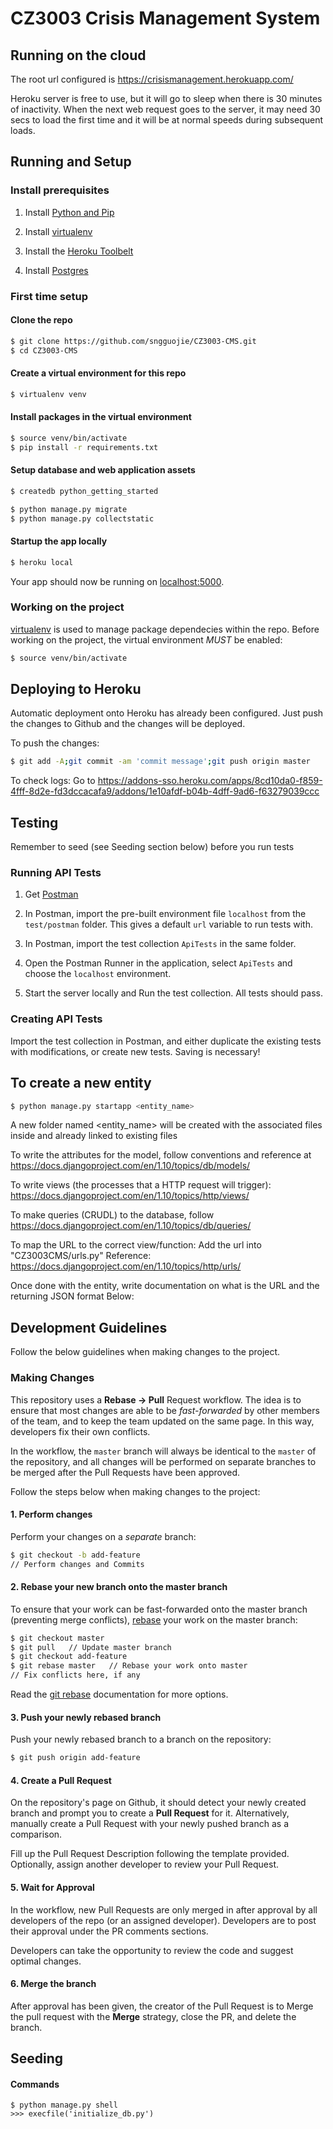 # CZ3003 Crisis Management System

## Running on the cloud

The root url configured is https://crisismanagement.herokuapp.com/

Heroku server is free to use, but it will go to sleep when there is 30 minutes of inactivity. When the next web request goes to the server, it may need 30 secs to load the first time and it will be at normal speeds during subsequent loads.

## Running and Setup

### Install prerequisites

1. Install [Python and Pip](http://install.python-guide.org)

2. Install [virtualenv](http://docs.python-guide.org/en/latest/dev/virtualenvs/#virtualenvironments-ref)

3. Install the [Heroku Toolbelt](https://toolbelt.heroku.com/)

4. Install [Postgres](https://devcenter.heroku.com/articles/heroku-postgresql#local-setup)

### First time setup

#### Clone the repo

```sh
$ git clone https://github.com/sngguojie/CZ3003-CMS.git
$ cd CZ3003-CMS
```

#### Create a virtual environment for this repo

```sh
$ virtualenv venv
```

#### Install packages in the virtual environment

```sh
$ source venv/bin/activate
$ pip install -r requirements.txt
```

#### Setup database and web application assets

```sh
$ createdb python_getting_started

$ python manage.py migrate
$ python manage.py collectstatic
```

#### Startup the app locally

```sh
$ heroku local
```

Your app should now be running on [localhost:5000](http://localhost:5000/).

### Working on the project

[virtualenv](http://docs.python-guide.org/en/latest/dev/virtualenvs/#virtualenvironments-ref) is used to manage package dependecies within the repo.
Before working on the project, the virtual environment *MUST* be enabled:

```sh
$ source venv/bin/activate
```

## Deploying to Heroku

Automatic deployment onto Heroku has already been configured. Just push the changes to Github and the changes will be deployed.

To push the changes:
```sh
$ git add -A;git commit -am 'commit message';git push origin master
```

To check logs:
Go to https://addons-sso.heroku.com/apps/8cd10da0-f859-4fff-8d2e-fd3dccacafa9/addons/1e10afdf-b04b-4dff-9ad6-f63279039ccc 


## Testing

Remember to seed (see Seeding section below) before you run tests

### Running API Tests

1. Get [Postman](https://www.getpostman.com/)

2. In Postman, import the pre-built environment file `localhost` from the `test/postman` folder. This gives a default `url` variable to run tests with.

3. In Postman, import the test collection `ApiTests` in the same folder.

4. Open the Postman Runner in the application, select `ApiTests` and choose the `localhost` environment.

5. Start the server locally and Run the test collection. All tests should pass.


### Creating API Tests

Import the test collection in Postman, and either duplicate the existing tests with modifications, or create new tests. Saving is necessary!


## To create a new entity
```sh
$ python manage.py startapp <entity_name>
```
A new folder named <entity_name> will be created with the associated files inside and already linked to existing files

To write the attributes for the model, follow conventions and reference at https://docs.djangoproject.com/en/1.10/topics/db/models/

To write views (the processes that a HTTP request will trigger): https://docs.djangoproject.com/en/1.10/topics/http/views/

To make queries (CRUDL) to the database, follow https://docs.djangoproject.com/en/1.10/topics/db/queries/

To map the URL to the correct view/function: Add the url into "CZ3003CMS/urls.py"
Reference: https://docs.djangoproject.com/en/1.10/topics/http/urls/


Once done with the entity, write documentation on what is the URL and the returning JSON format Below:


## Development Guidelines

Follow the below guidelines when making changes to the project.

### Making Changes

This repository uses a **Rebase -> Pull** Request workflow. The idea is to ensure that most changes are able to be *fast-forwarded* by other members of the team, and to keep the team updated on the same page. In this way, developers fix their own conflicts.

In the workflow, the `master` branch will always be identical to the `master` of the repository, and all changes will be performed on separate branches to be merged after the Pull Requests have been approved.

Follow the steps below when making changes to the project:

#### 1. Perform changes

Perform your changes on a *separate* branch:

```sh
$ git checkout -b add-feature
// Perform changes and Commits
```

#### 2. Rebase your new branch onto the master branch

To ensure that your work can be fast-forwarded onto the master branch (preventing merge conflicts), [rebase](https://git-scm.com/book/en/v2/Git-Branching-Rebasing) your work on the master branch:

```sh
$ git checkout master
$ git pull   // Update master branch
$ git checkout add-feature
$ git rebase master   // Rebase your work onto master
// Fix conflicts here, if any
```

Read the [git rebase](https://git-scm.com/docs/git-rebase) documentation for more options.

#### 3. Push your newly rebased branch

Push your newly rebased branch to a branch on the repository:

```sh
$ git push origin add-feature
```

#### 4. Create a Pull Request

On the repository's page on Github, it should detect your newly created branch and prompt you to create a **Pull Request** for it. 
Alternatively, manually create a Pull Request with your newly pushed branch as a comparison.

Fill up the Pull Request Description following the template provided. Optionally, assign another developer to review your Pull Request.

#### 5. Wait for Approval

In the workflow, new Pull Requests are only merged in after approval by all developers of the repo (or an assigned developer). Developers are to post their approval under the PR comments sections.

Developers can take the opportunity to review the code and suggest optimal changes.

#### 6. Merge the branch

After approval has been given, the creator of the Pull Request is to Merge the pull request with the **Merge** strategy, close the PR, and delete the branch.

## Seeding

#### Commands
```
$ python manage.py shell
>>> execfile('initialize_db.py')
```
